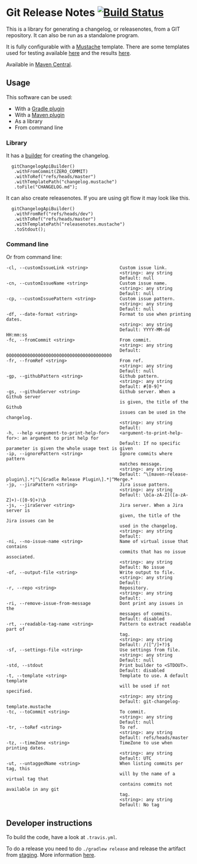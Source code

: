 # Git Release Notes [![Build Status](https://travis-ci.org/tomasbjerre/git-changelog-lib.svg?branch=master)](https://travis-ci.org/tomasbjerre/git-changelog-lib)

This is a library for generating a changelog, or releasenotes, from a GIT repository. It can also be run as a standalone program.

It is fully configurable with a [Mustache](http://mustache.github.io/) template. There are some templates used for testing available [here](https://github.com/tomasbjerre/git-changelog/tree/master/src/test/resources/templates) and the results [here](https://github.com/tomasbjerre/git-changelog/tree/master/src/test/resources/assertions).

Available in [Maven Central](http://search.maven.org/#search%7Cga%7C1%7Ca%3A%22git-changelog-lib%22).

## Usage
This software can be used:
 * With a [Gradle plugin](https://github.com/tomasbjerre/git-changelog-gradle-plugin)
 * With a [Maven plugin](https://github.com/tomasbjerre/git-changelog-maven-plugin)
 * As a library
 * From command line

### Library

It has a [builder](https://github.com/tomasbjerre/git-changelog/blob/master/src/main/java/se/bjurr/gitchangelog/api/GitChangelogApi.java) for creating the changelog.

```
  gitChangelogApiBuilder()
   .withFromCommit(ZERO_COMMIT)
   .withToRef("refs/heads/master")
   .withTemplatePath("changelog.mustache")
   .toFile("CHANGELOG.md");
```

It can also create releasenotes. If you are using git flow it may look like this.

```
  gitChangelogApiBuilder()
   .withFromRef("refs/heads/dev")
   .withToRef("refs/heads/master")
   .withTemplatePath("releasenotes.mustache")
   .toStdout();
```

### Command line
Or from command line:
```
-cl, --customIssueLink <string>            Custom issue link.
                                           <string>: any string
                                           Default: null
-cn, --customIssueName <string>            Custom issue name.
                                           <string>: any string
                                           Default: null
-cp, --customIssuePattern <string>         Custom issue pattern.
                                           <string>: any string
                                           Default: null
-df, --date-format <string>                Format to use when printing dates.
                                           <string>: any string
                                           Default: YYYY-MM-dd HH:mm:ss
-fc, --fromCommit <string>                 From commit.
                                           <string>: any string
                                           Default: 0000000000000000000000000000000000000000
-fr, --fromRef <string>                    From ref.
                                           <string>: any string
                                           Default: null
-gp, --githubPattern <string>              Github pattern.
                                           <string>: any string
                                           Default: #[0-9]*
-gs, --githubServer <string>               Github server. When a Github server 
                                           is given, the title of the Github 
                                           issues can be used in the changelog.
                                           <string>: any string
                                           Default: 
-h, --help <argument-to-print-help-for>    <argument-to-print-help-for>: an argument to print help for
                                           Default: If no specific parameter is given the whole usage text is given
-ip, --ignorePattern <string>              Ignore commits where pattern 
                                           matches message.
                                           <string>: any string
                                           Default: ^\[maven-release-plugin\].*|^\[Gradle Release Plugin\].*|^Merge.*
-jp, --jiraPattern <string>                Jira issue pattern.
                                           <string>: any string
                                           Default: \b[a-zA-Z]([a-zA-Z]+)-([0-9]+)\b
-js, --jiraServer <string>                 Jira server. When a Jira server is 
                                           given, the title of the Jira issues can be 
                                           used in the changelog.
                                           <string>: any string
                                           Default: 
-ni, --no-issue-name <string>              Name of virtual issue that contains 
                                           commits that has no issue associated.
                                           <string>: any string
                                           Default: No issue
-of, --output-file <string>                Write output to file.
                                           <string>: any string
                                           Default: 
-r, --repo <string>                        Repository.
                                           <string>: any string
                                           Default: .
-ri, --remove-issue-from-message           Dont print any issues in the 
                                           messages of commits.
                                           Default: disabled
-rt, --readable-tag-name <string>          Pattern to extract readable part of 
                                           tag.
                                           <string>: any string
                                           Default: /([^/]+?)$
-sf, --settings-file <string>              Use settings from file.
                                           <string>: any string
                                           Default: null
-std, --stdout                             Print builder to <STDOUT>.
                                           Default: disabled
-t, --template <string>                    Template to use. A default template 
                                           will be used if not specified.
                                           <string>: any string
                                           Default: git-changelog-template.mustache
-tc, --toCommit <string>                   To commit.
                                           <string>: any string
                                           Default: null
-tr, --toRef <string>                      To ref.
                                           <string>: any string
                                           Default: refs/heads/master
-tz, --timeZone <string>                   TimeZone to use when printing dates.
                                           <string>: any string
                                           Default: UTC
-ut, --untaggedName <string>               When listing commits per tag, this 
                                           will by the name of a virtual tag that 
                                           contains commits not available in any git 
                                           tag.
                                           <string>: any string
                                           Default: No tag
```

## Developer instructions

To build the code, have a look at `.travis.yml`.

To do a release you need to do `./gradlew release` and release the artifact from [staging](https://oss.sonatype.org/#stagingRepositories). More information [here](http://central.sonatype.org/pages/releasing-the-deployment.html).
